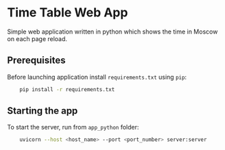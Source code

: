 # Time Table Web App

Simple web application written in python which shows the time in Moscow on each page reload.

## Prerequisites

Before launching application install `requirements.txt` using `pip`:

```bash
    pip install -r requirements.txt

```

## Starting the app

To start the server, run from `app_python` folder:

```bash
    uvicorn --host <host_name> --port <port_number> server:server
```
